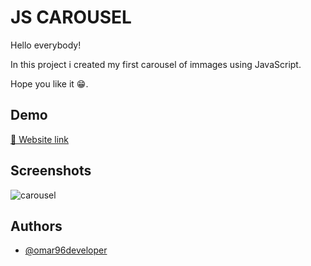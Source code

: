 
# JS CAROUSEL
Hello everybody!  


In this project i created my first carousel of immages using JavaScript.
  


Hope you like it 😁.



## Demo

[🔗 Website link](https://carousel-js-proj.netlify.app/)




## Screenshots
![carousel](https://user-images.githubusercontent.com/84162621/170791328-01aada53-c838-44da-95b6-b6da8e71c589.png)




## Authors

- [@omar96developer](https://github.com/omar96developer)

